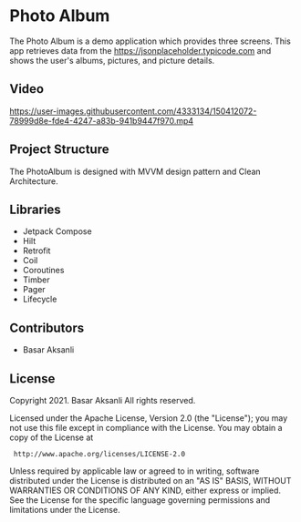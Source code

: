 # Photo Album


The Photo Album is a demo application which provides three screens. This app retrieves data from the https://jsonplaceholder.typicode.com and shows the user's albums, pictures, and picture details.

## Video

https://user-images.githubusercontent.com/4333134/150412072-78999d8e-fde4-4247-a83b-941b9447f970.mp4

## Project Structure

The PhotoAlbum is designed with MVVM design pattern and Clean Architecture.

## Libraries

- Jetpack Compose
- Hilt
- Retrofit
- Coil
- Coroutines
- Timber
- Pager
- Lifecycle

## Contributors

- Basar Aksanli

## License

Copyright 2021. Basar Aksanli All rights reserved.

Licensed under the Apache License, Version 2.0 (the "License");
you may not use this file except in compliance with the License.
You may obtain a copy of the License at

```
 http://www.apache.org/licenses/LICENSE-2.0
```

Unless required by applicable law or agreed to in writing, software
distributed under the License is distributed on an "AS IS" BASIS,
WITHOUT WARRANTIES OR CONDITIONS OF ANY KIND, either express or implied.
See the License for the specific language governing permissions and
limitations under the License.

